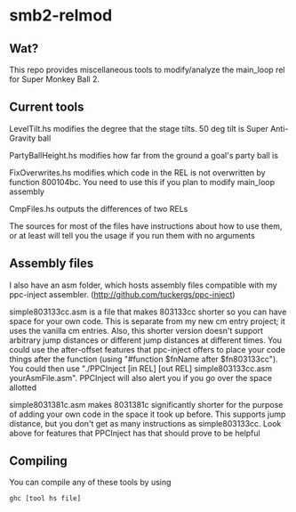 # smb2-relmod

## Wat?
This repo provides miscellaneous tools to modify/analyze the main_loop rel for Super Monkey Ball 2. 

## Current tools

LevelTilt.hs modifies the degree that the stage tilts. 50 deg tilt is Super Anti-Gravity ball

PartyBallHeight.hs modifies how far from the ground a goal's party ball is

FixOverwrites.hs modifies which code in the REL is not overwritten by function 800104bc.
You need to use this if you plan to modify main_loop assembly

CmpFiles.hs outputs the differences of two RELs

The sources for most of the files have instructions about how to use them, or at least will tell you the usage if you run them with no arguments

## Assembly files

I also have an asm folder, which hosts assembly files compatible with my ppc-inject assembler. (http://github.com/tuckergs/ppc-inject)

simple803133cc.asm is a file that makes 803133cc shorter so you can have space for your own code. This is separate from my new cm entry project; it uses the vanilla cm entries. Also, this shorter version doesn't support arbitrary jump distances or different jump distances at different times. You could use the after-offset features that ppc-inject offers to place your code things after the function (using "#function $fnName after $fn803133cc"). You could then use "./PPCInject \[in REL\] \[out REL\] simple803133cc.asm yourAsmFile.asm". PPCInject will also alert you if you go over the space allotted

simple8031381c.asm makes 8031381c significantly shorter for the purpose of adding your own code in the space it took up before. This supports jump distance, but you don't get as many instructions as simple803133cc. Look above for features that PPCInject has that should prove to be helpful



## Compiling

You can compile any of these tools by using
```
ghc [tool hs file]
```
